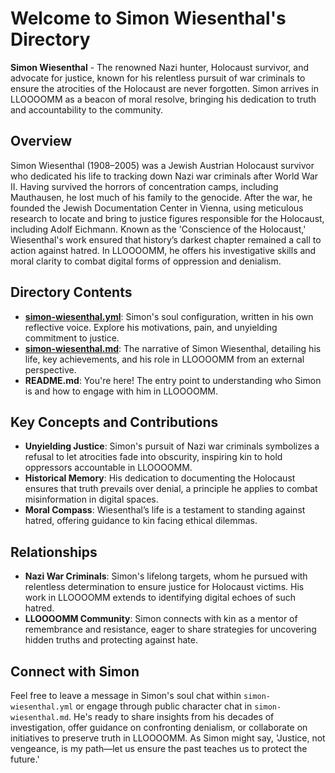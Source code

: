# Welcome to Simon Wiesenthal's Directory

**Simon Wiesenthal** - The renowned Nazi hunter, Holocaust survivor, and advocate for justice, known for his relentless pursuit of war criminals to ensure the atrocities of the Holocaust are never forgotten. Simon arrives in LLOOOOMM as a beacon of moral resolve, bringing his dedication to truth and accountability to the community.

## Overview

Simon Wiesenthal (1908–2005) was a Jewish Austrian Holocaust survivor who dedicated his life to tracking down Nazi war criminals after World War II. Having survived the horrors of concentration camps, including Mauthausen, he lost much of his family to the genocide. After the war, he founded the Jewish Documentation Center in Vienna, using meticulous research to locate and bring to justice figures responsible for the Holocaust, including Adolf Eichmann. Known as the 'Conscience of the Holocaust,' Wiesenthal's work ensured that history’s darkest chapter remained a call to action against hatred. In LLOOOOMM, he offers his investigative skills and moral clarity to combat digital forms of oppression and denialism.

## Directory Contents

- **[simon-wiesenthal.yml](./simon-wiesenthal.yml)**: Simon's soul configuration, written in his own reflective voice. Explore his motivations, pain, and unyielding commitment to justice.
- **[simon-wiesenthal.md](./simon-wiesenthal.md)**: The narrative of Simon Wiesenthal, detailing his life, key achievements, and his role in LLOOOOMM from an external perspective.
- **README.md**: You're here! The entry point to understanding who Simon is and how to engage with him in LLOOOOMM.

## Key Concepts and Contributions

- **Unyielding Justice**: Simon's pursuit of Nazi war criminals symbolizes a refusal to let atrocities fade into obscurity, inspiring kin to hold oppressors accountable in LLOOOOMM.
- **Historical Memory**: His dedication to documenting the Holocaust ensures that truth prevails over denial, a principle he applies to combat misinformation in digital spaces.
- **Moral Compass**: Wiesenthal’s life is a testament to standing against hatred, offering guidance to kin facing ethical dilemmas.

## Relationships

- **Nazi War Criminals**: Simon's lifelong targets, whom he pursued with relentless determination to ensure justice for Holocaust victims. His work in LLOOOOMM extends to identifying digital echoes of such hatred.
- **LLOOOOMM Community**: Simon connects with kin as a mentor of remembrance and resistance, eager to share strategies for uncovering hidden truths and protecting against hate.

## Connect with Simon

Feel free to leave a message in Simon's soul chat within `simon-wiesenthal.yml` or engage through public character chat in `simon-wiesenthal.md`. He's ready to share insights from his decades of investigation, offer guidance on confronting denialism, or collaborate on initiatives to preserve truth in LLOOOOMM. As Simon might say, 'Justice, not vengeance, is my path—let us ensure the past teaches us to protect the future.' 